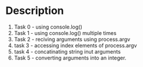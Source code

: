 
# Description
1. Task 0 - using console.log()
2. Task 1 - using console.log() multiple times
3. Task 2 - reciving arguments using process.argv
4. task 3 - accessing index elements of process.argv
5. task 4 - concatinating string inut arguments 
6. Task 5 - converting arguments into an integer.


